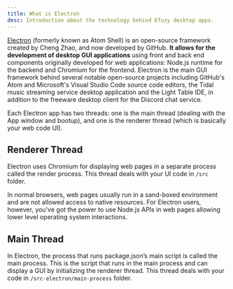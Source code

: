 ```yaml
---
title: What is Electron
desc: Introduction about the technology behind Efuzy desktop apps.
---
```

[Electron](https://electronjs.org/) (formerly known as Atom Shell) is an open-source framework created by Cheng Zhao, and now developed by GitHub. **It allows for the development of desktop GUI applications** using front and back end components originally developed for web applications: Node.js runtime for the backend and Chromium for the frontend. Electron is the main GUI framework behind several notable open-source projects including GitHub's Atom and Microsoft's Visual Studio Code source code editors, the Tidal music streaming service desktop application and the Light Table IDE, in addition to the freeware desktop client for the Discord chat service.

Each Electron app has two threads: one is the main thread (dealing with the App window and bootup), and one is the renderer thread (which is basically your web code UI).

## Renderer Thread
Electron uses Chromium for displaying web pages in a separate process called the render process. This thread deals with your UI code in `/src` folder.

In normal browsers, web pages usually run in a sand-boxed environment and are not allowed access to native resources. For Electron users, however, you've got the power to use Node.js APIs in web pages allowing lower level operating system interactions.

## Main Thread
In Electron, the process that runs package.json’s main script is called the main process. This is the script that runs in the main process and can display a GUI by initializing the renderer thread. This thread deals with your code in `/src-electron/main-process` folder.
